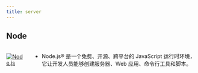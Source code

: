 ```yaml
---
title: server
---
```


## Node 
<script setup>
  import { useData } from 'vitepress'
  const { isDark } = useData()
</script>

<div class="introduce">
  <a href="https://nodejs.org/zh-cn" target="_blank">
    <img :src="isDark ? '/assets/nodejs-light.svg' : '/assets/nodejs-dark.svg'" alt="Node.js">
  </a>
  <ul>
    <li> Node.js® 是一个免费、开源、跨平台的 JavaScript 运行时环境，它让开发人员能够创建服务器、Web 应用、命令行工具和脚本。</li>
  </ul>
</div>

<style>
  .introduce {
    display: flex;
    align-items: center;
    gap: 20px;

    img {
      border: 0 !important;
      margin: 0 !important;
    }
  }
</style>